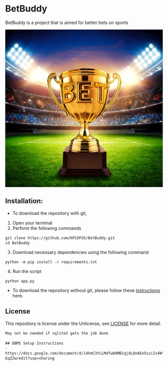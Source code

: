 # BetBuddy

BetBuddy is a project that is aimed for better bets on sports

![BetBuddy](images/image1.jpg)

## Installation:
* To download the repository with git, 
1. Open your terminal
2. Perform the following commands
```
git clone https://github.com/KPCOFGS/BetBuddy.git
cd BetBuddy
```
3. Download necessary dependencies using the following command
```
python -m pip install -r requirements.txt
```
4. Run the script
```
python app.py
```
* To download the repository without git, please follow these [instructions](doc/download_without_git.md) here.

## License

This repository is license under the Unlicense, see [LICENSE](LICENSE) for more detail.

```
May not be needed if sqlite3 gets the job done

## DBMS Setup Instructions
- https://docs.google.com/document/d/14hmC3YLLMdfwb0MB1qjdLQnAEe5sziIs4WYAB-EqZZw/edit?usp=sharing
```
